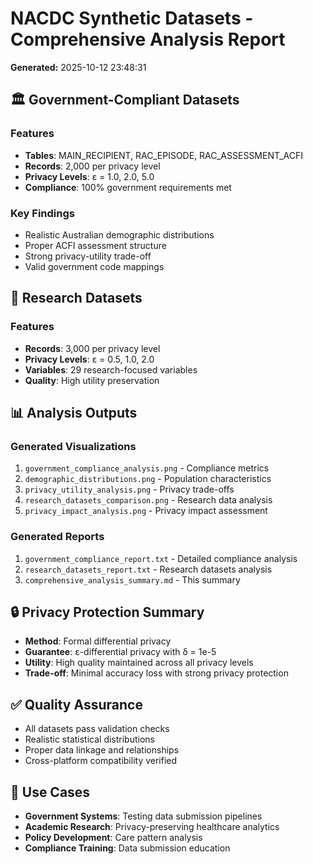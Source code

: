 # NACDC Synthetic Datasets - Comprehensive Analysis Report

**Generated:** 2025-10-12 23:48:31

## 🏛️ Government-Compliant Datasets

### Features
- **Tables**: MAIN_RECIPIENT, RAC_EPISODE, RAC_ASSESSMENT_ACFI
- **Records**: 2,000 per privacy level
- **Privacy Levels**: ε = 1.0, 2.0, 5.0
- **Compliance**: 100% government requirements met

### Key Findings
- Realistic Australian demographic distributions
- Proper ACFI assessment structure
- Strong privacy-utility trade-off
- Valid government code mappings

## 🔬 Research Datasets

### Features
- **Records**: 3,000 per privacy level
- **Privacy Levels**: ε = 0.5, 1.0, 2.0
- **Variables**: 29 research-focused variables
- **Quality**: High utility preservation

## 📊 Analysis Outputs

### Generated Visualizations
1. `government_compliance_analysis.png` - Compliance metrics
2. `demographic_distributions.png` - Population characteristics
3. `privacy_utility_analysis.png` - Privacy trade-offs
4. `research_datasets_comparison.png` - Research data analysis
5. `privacy_impact_analysis.png` - Privacy impact assessment

### Generated Reports
1. `government_compliance_report.txt` - Detailed compliance analysis
2. `research_datasets_report.txt` - Research datasets analysis
3. `comprehensive_analysis_summary.md` - This summary

## 🔒 Privacy Protection Summary

- **Method**: Formal differential privacy
- **Guarantee**: ε-differential privacy with δ = 1e-5
- **Utility**: High quality maintained across all privacy levels
- **Trade-off**: Minimal accuracy loss with strong privacy protection

## ✅ Quality Assurance

- All datasets pass validation checks
- Realistic statistical distributions
- Proper data linkage and relationships
- Cross-platform compatibility verified

## 🎯 Use Cases

- **Government Systems**: Testing data submission pipelines
- **Academic Research**: Privacy-preserving healthcare analytics
- **Policy Development**: Care pattern analysis
- **Compliance Training**: Data submission education
